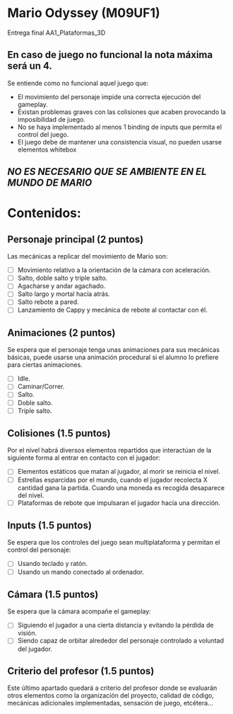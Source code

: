 # Mario Odyssey (M09UF1)
Entrega final AA1_Plataformas_3D 

## En caso de juego **no funcional** la **nota máxima** será un **4**.
Se entiende como no funcional aquel juego que:
- El movimiento del personaje impide una correcta ejecución del gameplay.
- Existan problemas graves con las colisiones que acaben provocando la imposibilidad de juego.
- No se haya implementado al menos 1 binding de inputs que permita el
control del juego.
- El juego debe de mantener una consistencia visual, no pueden usarse
elementos whitebox

## ***NO ES NECESARIO QUE SE AMBIENTE EN EL MUNDO DE MARIO***

# Contenidos:
## Personaje principal (2 puntos)
Las mecánicas a replicar del movimiento de Mario son:
- [ ] Movimiento relativo a la orientación de la cámara con aceleración.
- [ ] Salto, doble salto y triple salto.
- [ ]  Agacharse y andar agachado.
- [ ]  Salto largo y mortal hacía atrás.
- [ ]  Salto rebote a pared.
- [ ]  Lanzamiento de Cappy y mecánica de rebote al contactar con él.

## Animaciones (2 puntos)
Se espera que el personaje tenga unas animaciones para sus mecánicas
básicas, puede usarse una animación procedural si el alumno lo prefiere para
ciertas animaciones.
- [ ] Idle.
- [ ] Caminar/Correr.
- [ ] Salto.
- [ ] Doble salto.
- [ ] Triple salto.

## Colisiones (1.5 puntos)
Por el nivel habrá diversos elementos repartidos que interactúan de la
siguiente forma al entrar en contacto con el jugador:
- [ ] Elementos estáticos que matan al jugador, al morir se reinicia el nivel.
- [ ] Estrellas esparcidas por el mundo, cuando el jugador recolecta X cantidad
gana la partida. Cuando una moneda es recogida desaparece del nivel.
- [ ] Plataformas de rebote que impulsaran el jugador hacía una dirección.

## Inputs (1.5 puntos)
Se espera que los controles del juego sean multiplataforma y permitan el
control del personaje:
- [ ] Usando teclado y ratón.
- [ ] Usando un mando conectado al ordenador.

## Cámara (1.5 puntos)
Se espera que la cámara acompañe el gameplay:
- [ ] Siguiendo el jugador a una cierta distancia y evitando la pérdida de visión.
- [ ] Siendo capaz de orbitar alrededor del personaje controlado a voluntad del
jugador.

## Criterio del profesor (1.5 puntos)
Este último apartado quedará a criterio del profesor donde se evaluarán
otros elementos como la organización del proyecto, calidad de código, mecánicas
adicionales implementadas, sensación de juego, etcétera...
